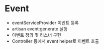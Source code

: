 # Event
- eventServiceProvider 이벤트 등록
- artisan event:generate 실행
- 이벤트 정의 및 리스너 구현
- Controller 등에서 event helper로 이벤트 호출